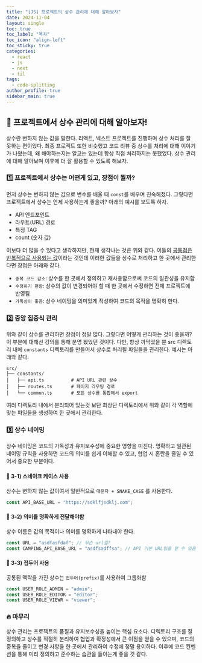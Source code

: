```yaml
---
title: "[JS] 프로젝트의 상수 관리에 대해 알아보자"
date: 2024-11-04
layout: single
toc: true
toc_label: "목차"
toc_icon: "align-left"
toc_sticky: true
categories:
  - react
  - js
  - next
  - til
tags:
  - code-splitting
author_profile: true
sidebar_main: true
---
```


## :ledger: 프로젝트에서 상수 관리에 대해 알아보자!

상수란 변하지 않는 값을 말한다. 리액트, 넥스트 프로젝트를 진행하며 상수 처리를 잘 못하는 편이었다. 최종 프로젝트 또한 비슷했고 코드 리뷰 중 상수를 처리에 대해 이야기가 나왔는데, 왜 해야하는지는 알고는 있는데 항상 직접 처리하지는 못했었다. 상수 관리에 대해 알아보며 이후에 더 잘 활용할 수 있도록 해보자.

### :one: 프로젝트에서 상수는 어떤게 있고, 장점이 뭘까?

먼저 상수는 변하지 않는 값으로 변수를 배울 때 `const`를 배우며 친숙해졌다. 그렇다면 프로젝트에서 상수는 언제 사용하는게 좋을까? 아래의 예시를 보도록 하자.

- API 엔드포인트
- 라우트(URL) 경로
- 특정 TAG
- count (숫자 값)

이보다 더 많을 수 있다고 생각하지만, 현재 생각나는 것은 위와 같다. 이들의 <u>공통점은 반복적으로 사용되는 값</u>이라는 것인데 이러한 값들을 상수로 처리하고 한 곳에서 관리한다면 장점은 아래와 같다.

- `중복 코드 감소`: 상수를 한 곳에서 정의하고 재사용함으로써 코드의 일관성을 유지함
- `수정하기 편함`: 상수의 값이 변경되어야 할 때 한 곳에서 수정하면 전체 프로젝트에 반영됨
- `가독성이 좋음`: 상수 네이밍을 의미있게 작성하여 코드의 목적을 명확히 한다.

### :two: 중앙 집중식 관리

위와 같이 상수를 관리하면 장점이 정말 많다. 그렇다면 어떻게 관리하는 것이 좋을까? 이 부분에 대해선 강의를 통해 분명 봤었던 것이다. 다만, 항상 까먹었을 뿐 src 디렉토리 내에 `constants` 디렉토리를 만들어서 상수로 처리될 파일들을 관리한다. 예시는 아래와 같다.

```plaintext
src/
├── constants/
│   ├── api.ts          # API URL 관련 상수
│   ├── routes.ts       # 페이지 라우팅 경로
│   └── common.ts       # 모든 상수를 통합해서 export
```

여러 디렉토리 내에서 분리되어 있는것 보단 최상단 디렉토리에서 위와 같이 각 역할에 맞는 파일들을 생성하여 한 곳에서 관리한다.

### :three: 상수 네이밍

상수 네이밍은 코드의 가독성과 유지보수성에 중요한 영향을 미친다. 명확하고 일관된 네이밍 규칙을 사용하면 코드의 의미를 쉽게 이해할 수 있고, 협업 시 혼란을 줄일 수 있어서 중요한 부분이다.

#### :pushpin: 3-1) 스네이크 케이스 사용

상수는 변하지 않는 값이여서 일반적으로 `대문자 + SNAKE_CASE` 를 사용한다.

```ts
const API_BASE_URL = "https://sdklfjsdklj.com";
```

#### :pushpin: 3-2) 의미를 명확하게 전달해야함

상수 이름은 값의 목적이나 의미를 명확하게 나타내야 한다.

```ts
const URL = "asdfasfdaf"; // 무슨 url임?
const CAMPING_API_BASE_URL = "asdfsadffsa"; // API 기본 URL임을 알 수 있음
```

#### :pushpin: 3-3) 접두어 사용

공통된 맥락을 가진 상수는 `접두어(prefix)`를 사용하여 그룹화함

```ts
const USER_ROLE_ADMIN = "admin";
const USER_ROLE_EDITOR = "editor";
const USER_ROLE_VIEWR = "viewer";
```

### :fire: 마무리

상수 관리는 프로젝트의 품질과 유지보수성을 높이는 핵심 요소다. 디렉토리 구조를 잘 정의하고 상수를 적절히 분리하여 협업과 확정성에서 큰 이점을 얻을 수 있으며, 코드의 중복을 줄이고 변경 사항을 한 곳에서 관리하여 수정에 정말 용이하다. 이후에 코드 컨벤션을 통해 미리 정의하고 준수하는 습관을 들이는게 좋을 것 같다.
